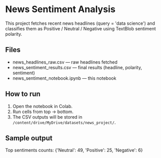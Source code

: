 
# News Sentiment Analysis

This project fetches recent news headlines (query = 'data science') and classifies them as Positive / Neutral / Negative using TextBlob sentiment polarity.

## Files
- news_headlines_raw.csv — raw headlines fetched
- news_sentiment_results.csv — final results (headline, polarity, sentiment)
- news_sentiment_notebook.ipynb — this notebook

## How to run
1. Open the notebook in Colab.
2. Run cells from top → bottom.
3. The CSV outputs will be stored in `/content/drive/MyDrive/datasets/news_project/`.

## Sample output
Top sentiments counts:
{'Neutral': 49, 'Positive': 25, 'Negative': 6}
